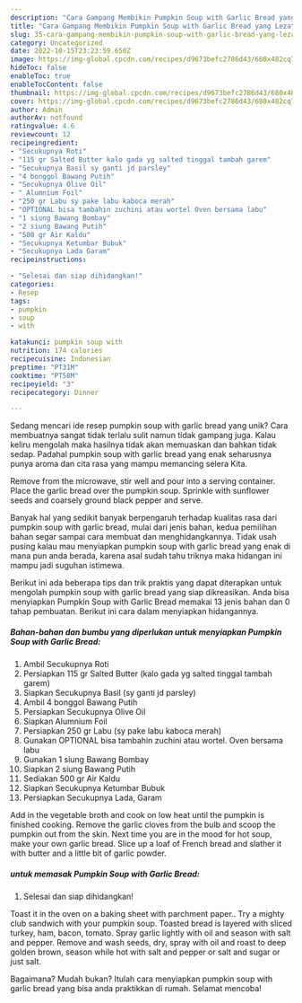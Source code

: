 ```yaml
---
description: "Cara Gampang Membikin Pumpkin Soup with Garlic Bread yang Lezat Sekali"
title: "Cara Gampang Membikin Pumpkin Soup with Garlic Bread yang Lezat Sekali"
slug: 35-cara-gampang-membikin-pumpkin-soup-with-garlic-bread-yang-lezat-sekali
category: Uncategorized
date: 2022-10-15T23:23:59.650Z
image: https://img-global.cpcdn.com/recipes/d9673befc2786d43/680x482cq70/pumpkin-soup-with-garlic-bread-foto-resep-utama.jpg
hideToc: false
enableToc: true
enableTocContent: false
thumbnail: https://img-global.cpcdn.com/recipes/d9673befc2786d43/680x482cq70/pumpkin-soup-with-garlic-bread-foto-resep-utama.jpg
cover: https://img-global.cpcdn.com/recipes/d9673befc2786d43/680x482cq70/pumpkin-soup-with-garlic-bread-foto-resep-utama.jpg
author: Admin
authorAv: notfound
ratingvalue: 4.6
reviewcount: 12
recipeingredient:
- "Secukupnya Roti"
- "115 gr Salted Butter kalo gada yg salted tinggal tambah garem"
- "Secukupnya Basil sy ganti jd parsley"
- "4 bonggol Bawang Putih"
- "Secukupnya Olive Oil"
- " Alumnium Foil"
- "250 gr Labu sy pake labu kaboca merah"
- "OPTIONAL bisa tambahin zuchini atau wortel Oven bersama labu"
- "1 siung Bawang Bombay"
- "2 siung Bawang Putih"
- "500 gr Air Kaldu"
- "Secukupnya Ketumbar Bubuk"
- "Secukupnya Lada Garam"
recipeinstructions:

- "Selesai dan siap dihidangkan!"
categories:
- Resep
tags:
- pumpkin
- soup
- with

katakunci: pumpkin soup with 
nutrition: 174 calories
recipecuisine: Indonesian
preptime: "PT31M"
cooktime: "PT58M"
recipeyield: "3"
recipecategory: Dinner

---
```





Sedang mencari ide resep pumpkin soup with garlic bread yang unik? Cara membuatnya sangat tidak terlalu sulit namun tidak gampang juga. Kalau keliru mengolah maka hasilnya tidak akan memuaskan dan bahkan tidak sedap. Padahal pumpkin soup with garlic bread yang enak seharusnya punya aroma dan cita rasa yang mampu memancing selera Kita.





Remove from the microwave, stir well and pour into a serving container. Place the garlic bread over the pumpkin soup. Sprinkle with sunflower seeds and coarsely ground black pepper and serve.

Banyak hal yang sedikit banyak berpengaruh terhadap kualitas rasa dari pumpkin soup with garlic bread, mulai dari jenis bahan, kedua pemilihan bahan segar sampai cara membuat dan menghidangkannya. Tidak usah pusing kalau mau menyiapkan pumpkin soup with garlic bread yang enak di mana pun anda berada, karena asal sudah tahu triknya maka hidangan ini mampu jadi suguhan istimewa.






Berikut ini ada beberapa tips dan trik praktis yang dapat diterapkan untuk mengolah pumpkin soup with garlic bread yang siap dikreasikan. Anda bisa menyiapkan Pumpkin Soup with Garlic Bread memakai 13 jenis bahan dan 0 tahap pembuatan. Berikut ini cara dalam menyiapkan hidangannya.

<!--inarticleads1-->

##### Bahan-bahan dan bumbu yang diperlukan untuk menyiapkan Pumpkin Soup with Garlic Bread:

1. Ambil Secukupnya Roti
1. Persiapkan 115 gr Salted Butter (kalo gada yg salted tinggal tambah garem)
1. Siapkan Secukupnya Basil (sy ganti jd parsley)
1. Ambil 4 bonggol Bawang Putih
1. Persiapkan Secukupnya Olive Oil
1. Siapkan  Alumnium Foil
1. Persiapkan 250 gr Labu (sy pake labu kaboca merah)
1. Gunakan OPTIONAL bisa tambahin zuchini atau wortel. Oven bersama labu
1. Gunakan 1 siung Bawang Bombay
1. Siapkan 2 siung Bawang Putih
1. Sediakan 500 gr Air Kaldu
1. Siapkan Secukupnya Ketumbar Bubuk
1. Persiapkan Secukupnya Lada, Garam


Add in the vegetable broth and cook on low heat until the pumpkin is finished cooking. Remove the garlic cloves from the bulb and scoop the pumpkin out from the skin. Next time you are in the mood for hot soup, make your own garlic bread. Slice up a loaf of French bread and slather it with butter and a little bit of garlic powder. 

<!--inarticleads2-->

#####  untuk memasak Pumpkin Soup with Garlic Bread:


1. Selesai dan siap dihidangkan!

Toast it in the oven on a baking sheet with parchment paper.. Try a mighty club sandwich with your pumpkin soup. Toasted bread is layered with sliced turkey, ham, bacon, tomato. Spray garlic lightly with oil and season with salt and pepper. Remove and wash seeds, dry, spray with oil and roast to deep golden brown, season while hot with salt and pepper or salt and sugar or just salt. 

Bagaimana? Mudah bukan? Itulah cara menyiapkan pumpkin soup with garlic bread yang bisa anda praktikkan di rumah. Selamat mencoba!
